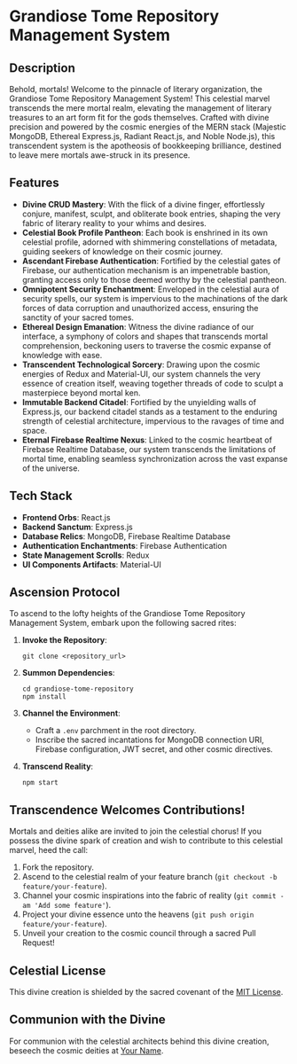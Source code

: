 # Grandiose Tome Repository Management System

## Description

Behold, mortals! Welcome to the pinnacle of literary organization, the Grandiose Tome Repository Management System! This celestial marvel transcends the mere mortal realm, elevating the management of literary treasures to an art form fit for the gods themselves. Crafted with divine precision and powered by the cosmic energies of the MERN stack (Majestic MongoDB, Ethereal Express.js, Radiant React.js, and Noble Node.js), this transcendent system is the apotheosis of bookkeeping brilliance, destined to leave mere mortals awe-struck in its presence.

## Features

- **Divine CRUD Mastery**: With the flick of a divine finger, effortlessly conjure, manifest, sculpt, and obliterate book entries, shaping the very fabric of literary reality to your whims and desires.
- **Celestial Book Profile Pantheon**: Each book is enshrined in its own celestial profile, adorned with shimmering constellations of metadata, guiding seekers of knowledge on their cosmic journey.
- **Ascendant Firebase Authentication**: Fortified by the celestial gates of Firebase, our authentication mechanism is an impenetrable bastion, granting access only to those deemed worthy by the celestial pantheon.
- **Omnipotent Security Enchantment**: Enveloped in the celestial aura of security spells, our system is impervious to the machinations of the dark forces of data corruption and unauthorized access, ensuring the sanctity of your sacred tomes.
- **Ethereal Design Emanation**: Witness the divine radiance of our interface, a symphony of colors and shapes that transcends mortal comprehension, beckoning users to traverse the cosmic expanse of knowledge with ease.
- **Transcendent Technological Sorcery**: Drawing upon the cosmic energies of Redux and Material-UI, our system channels the very essence of creation itself, weaving together threads of code to sculpt a masterpiece beyond mortal ken.
- **Immutable Backend Citadel**: Fortified by the unyielding walls of Express.js, our backend citadel stands as a testament to the enduring strength of celestial architecture, impervious to the ravages of time and space.
- **Eternal Firebase Realtime Nexus**: Linked to the cosmic heartbeat of Firebase Realtime Database, our system transcends the limitations of mortal time, enabling seamless synchronization across the vast expanse of the universe.

## Tech Stack

- **Frontend Orbs**: React.js
- **Backend Sanctum**: Express.js
- **Database Relics**: MongoDB, Firebase Realtime Database
- **Authentication Enchantments**: Firebase Authentication
- **State Management Scrolls**: Redux
- **UI Components Artifacts**: Material-UI

## Ascension Protocol

To ascend to the lofty heights of the Grandiose Tome Repository Management System, embark upon the following sacred rites:

1. **Invoke the Repository**: 
   ```
   git clone <repository_url>
   ```

2. **Summon Dependencies**: 
   ```
   cd grandiose-tome-repository
   npm install
   ```

3. **Channel the Environment**: 
   - Craft a `.env` parchment in the root directory.
   - Inscribe the sacred incantations for MongoDB connection URI, Firebase configuration, JWT secret, and other cosmic directives.

4. **Transcend Reality**:
   ```
   npm start
   ```

## Transcendence Welcomes Contributions!

Mortals and deities alike are invited to join the celestial chorus! If you possess the divine spark of creation and wish to contribute to this celestial marvel, heed the call:

1. Fork the repository.
2. Ascend to the celestial realm of your feature branch (`git checkout -b feature/your-feature`).
3. Channel your cosmic inspirations into the fabric of reality (`git commit -am 'Add some feature'`).
4. Project your divine essence unto the heavens (`git push origin feature/your-feature`).
5. Unveil your creation to the cosmic council through a sacred Pull Request!

## Celestial License

This divine creation is shielded by the sacred covenant of the [MIT License](LICENSE).

## Communion with the Divine

For communion with the celestial architects behind this divine creation, beseech the cosmic deities at [Your Name](mailto:your_email@example.com).
